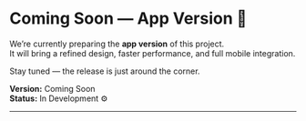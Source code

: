 # Coming Soon — App Version 🚀

We’re currently preparing the **app version** of this project.  
It will bring a refined design, faster performance, and full mobile integration.

Stay tuned — the release is just around the corner.  

**Version:** Coming Soon  
**Status:** In Development ⚙️

---

